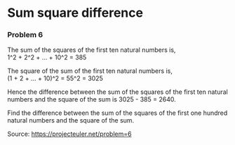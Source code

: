 # Sum square difference
### Problem 6

The sum of the squares of the first ten natural numbers is,  
1^2 + 2^2 + ... + 10^2 = 385  

The square of the sum of the first ten natural numbers is,   
(1 + 2 + ... + 10)^2 = 55^2 = 3025   

Hence the difference between the sum of the squares of the first ten natural numbers and the square of the sum is 3025 - 385 = 2640.

Find the difference between the sum of the squares of the first one hundred natural numbers and the square of the sum.  
   
Source: https://projecteuler.net/problem=6